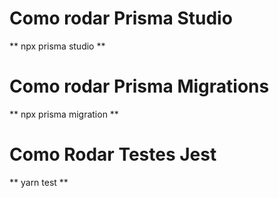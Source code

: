 # Como rodar Prisma Studio #
** npx prisma studio **

# Como rodar Prisma Migrations #
** npx prisma migration ** 

# Como Rodar Testes Jest #
** yarn test ** 